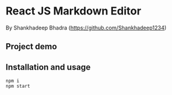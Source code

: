 # React JS Markdown Editor

By Shankhadeep Bhadra (https://github.com/Shankhadeep1234)

## Project demo

[](https://i.imgur.com/WQHs0y2.png)

## Installation and usage

```
npm i
npm start
```
